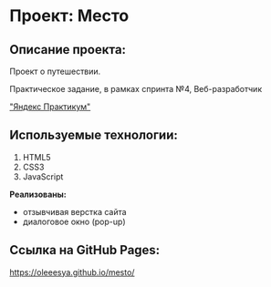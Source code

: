 # Проект: Место

## Описание проекта:
Проект о путешествии. 

Практическое задание, в рамках спринта №4, Веб-разработчик  

["Яндекс Практикум"](https://practicum.yandex.ru/)  

## Используемые технологии:
1. HTML5
2. CSS3
3. JavaScript

**Реализованы:** 
* отзывчивая верстка сайта
* диалоговое окно (pop-up)

## Ссылка на GitHub Pages:

https://oleeesya.github.io/mesto/
